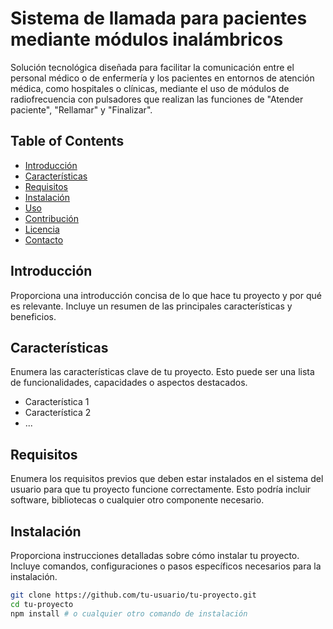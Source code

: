 # Sistema de llamada para pacientes mediante módulos inalámbricos

Solución tecnológica diseñada para facilitar la comunicación entre el personal médico o de enfermería y los pacientes en entornos de atención médica, como hospitales o clínicas, mediante el uso de módulos de radiofrecuencia con pulsadores que realizan las funciones de "Atender paciente", "Rellamar" y "Finalizar".

## Table of Contents

- [Introducción](#introducción)
- [Características](#características)
- [Requisitos](#requisitos)
- [Instalación](#instalación)
- [Uso](#uso)
- [Contribución](#contribución)
- [Licencia](#licencia)
- [Contacto](#contacto)

## Introducción

Proporciona una introducción concisa de lo que hace tu proyecto y por qué es relevante. Incluye un resumen de las principales características y beneficios.

## Características

Enumera las características clave de tu proyecto. Esto puede ser una lista de funcionalidades, capacidades o aspectos destacados.

- Característica 1
- Característica 2
- ...

## Requisitos

Enumera los requisitos previos que deben estar instalados en el sistema del usuario para que tu proyecto funcione correctamente. Esto podría incluir software, bibliotecas o cualquier otro componente necesario.

## Instalación

Proporciona instrucciones detalladas sobre cómo instalar tu proyecto. Incluye comandos, configuraciones o pasos específicos necesarios para la instalación.

```bash
git clone https://github.com/tu-usuario/tu-proyecto.git
cd tu-proyecto
npm install # o cualquier otro comando de instalación
